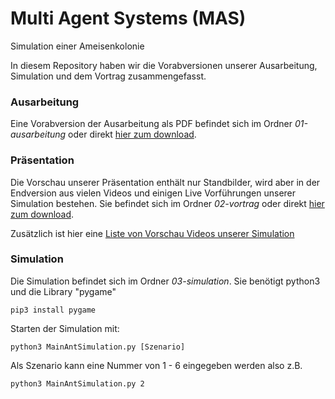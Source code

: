 # Multi Agent Systems (MAS)
Simulation einer Ameisenkolonie

In diesem Repository haben wir die Vorabversionen unserer Ausarbeitung, Simulation und dem Vortrag zusammengefasst.

### Ausarbeitung
Eine Vorabversion der Ausarbeitung als PDF befindet sich im Ordner *01-ausarbeitung* oder direkt [hier zum download]().

### Präsentation
Die Vorschau unserer Präsentation enthält nur Standbilder, wird aber in der Endversion aus vielen Videos und einigen Live Vorführungen unserer Simulation bestehen. Sie befindet sich im Ordner *02-vortrag* oder direkt [hier zum download]().

Zusätzlich ist hier eine [Liste von Vorschau Videos unserer Simulation]()

### Simulation
Die Simulation befindet sich im Ordner *03-simulation*. Sie benötigt python3 und die Library "pygame"

```
pip3 install pygame
```

Starten der Simulation mit:

```
python3 MainAntSimulation.py [Szenario]
```

Als Szenario kann eine Nummer von 1 - 6 eingegeben werden also z.B.

```
python3 MainAntSimulation.py 2
```